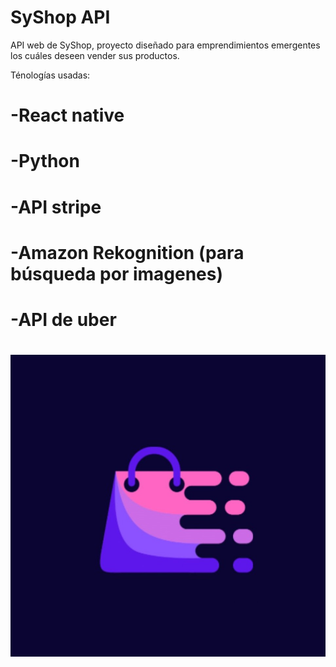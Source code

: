 #  SyShop API

API web de SyShop, proyecto diseñado para emprendimientos emergentes los cuáles deseen vender sus productos.

Ténologías usadas:

#  -React native 
# -Python
#  -API stripe
#  -Amazon Rekognition (para búsqueda por imagenes)
#  -API de uber 

# ![SyShop log](src/images/SyShop.jpg)






